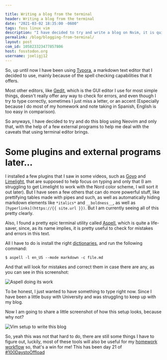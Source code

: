 ```yaml
---

title: Writing a blog from the terminal 
header: Writing a blog from the terminal
date: "2021-03-02 18:35:00 -0600"
tags: foss linux vim
description: "I have decided to try and write a blog on Nvim, it is quite easy until it is not, but I will get used to it"
permalink: /blog/blogging-from-terminal/
layout: post
com_id: 105823323477857806
host: fosstodon.org
username: joeligj12
---
```


So, up until now I have been using [Typora](https://typora.io/), a markdown text editor that I decided to use, mainly because of the spell checking capabilities that it offers.

Most other editors, like [Gedit](https://wiki.gnome.org/Apps/Gedit), which is the GUI editor I use for most simple things, doesn't really offer any way to check for errors, and even though I try to type correctly, sometimes I just miss a letter, or an accent (Especially because I do most of my homework and note taking in Spanish, English is too easy in comparison).

So anyways, I have decided to try and do this blog using Neovim and only that, with the help of a few external programs to help me deal with the caveats that using  terminal editor brings.

# Some plugins and external programs later...

I installed a few plugins that I saw in some videos, such as [Goyo](https://github.com/junegunn/goyo.vim) and [Limelight](https://github.com/junegunn/limelight.vim), that are supposed to help focus on typing and only that (I am struggling to get Limelight to work with the Nord color scheme, I will sort it out later). But I have seen a few others that can do more powerful stuff, like prettifying tables made with pipes and such, as well as automatically hiding markdown elements like `*italics*` and `__boldness__`, as well as `[hyperlinks](https://{{ site.url }})`. But I am currently seeing all of this pretty clearly.

Also, I found a pretty epic terminal utility called [Aspell](http://aspell.net/), which is quite a life-saver, since, as its name implies, it is pretty useful to check for mistakes and errors in this text.

All I have to do is install the right [dictionaries](https://ftp.gnu.org/gnu/aspell/dict/en/), and run the following command:

```
$ aspell -l en_US --mode markdown -c file.md
```
And that will look for mistakes and correct them in case there are any, as you can see in this screenshot:

![Aspell doing its work](/assets/img/blogs/2021-03-02-aspell.webp "I made those mistakes just to show them, nothing more!")


To be honest, I just wanted to have something to type right now. Since I have been a little busy with University and was struggling to keep up with my blog.

Now I am going to share a little screenshot of how this setup looks, because why not?

![Vim setup to write this blog](/assets/img/blogs/2021-03-02-nvim-to-write.webp "Is this some kind of blogception???")

So, yeah this was not that hard to do, there are still some things I have to figure out, luckily, most of these tools will also be useful for my [homework workflow](/blog/doing-school-work/) so, that's a win for me! This has been day 21 of [#100DaystoOffload](https://100daystooffload.com)
